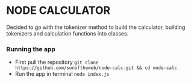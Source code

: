 # NODE CALCULATOR

Decided to go with the tokenizer method to build the calculator, building tokenizers and calculation functions into classes.

### Running the app
- First pull the repository `git clone https://github.com/sonoftheweb/node-calc.git && cd node-calc`
- Run the app in terminal `node index.js`